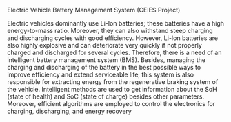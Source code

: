 Electric Vehicle Battery Management System (CEIES Project)

Electric vehicles dominantly use Li-Ion batteries; these batteries have a high energy-to-mass ratio. Moreover, they can also withstand steep charging and discharging cycles with good efficiency. However, Li-Ion batteries are also highly explosive and can deteriorate very quickly if not properly charged and discharged for several cycles. Therefore, there is a need of an intelligent battery management system (BMS). Besides, managing the charging and discharging of the battery in the best possible ways to improve efficiency and extend serviceable life, this system is also responsible for extracting energy from the regenerative braking system of the vehicle. Intelligent methods are used to get information about the SoH (state of health) and SoC (state of charge) besides other parameters. Moreover, efficient algorithms are employed to control the electronics for charging, discharging, and energy recovery

